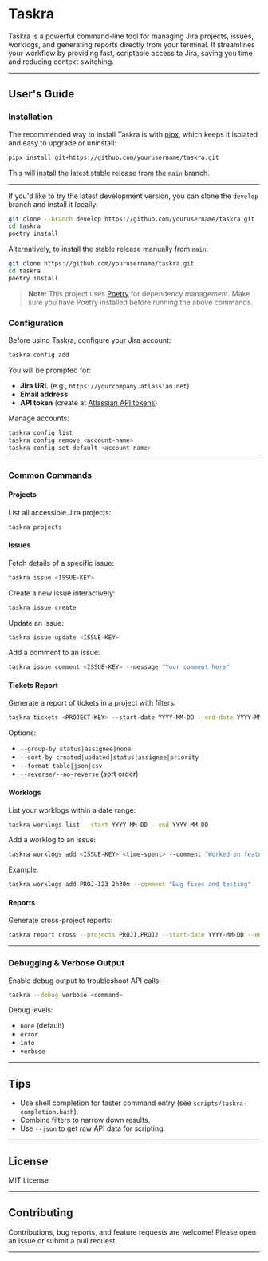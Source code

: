 # Taskra

Taskra is a powerful command-line tool for managing Jira projects, issues, worklogs, and generating reports directly from your terminal. It streamlines your workflow by providing fast, scriptable access to Jira, saving you time and reducing context switching.

---

## User's Guide

### Installation

The recommended way to install Taskra is with [pipx](https://pipx.pypa.io/), which keeps it isolated and easy to upgrade or uninstall:

```bash
pipx install git+https://github.com/yourusername/taskra.git
```

This will install the latest stable release from the `main` branch.

---

If you'd like to try the latest development version, you can clone the `develop` branch and install it locally:

```bash
git clone --branch develop https://github.com/yourusername/taskra.git
cd taskra
poetry install
```

Alternatively, to install the stable release manually from `main`:

```bash
git clone https://github.com/yourusername/taskra.git
cd taskra
poetry install
```

> **Note:** This project uses [Poetry](https://python-poetry.org/) for dependency management. Make sure you have Poetry installed before running the above commands.

### Configuration

Before using Taskra, configure your Jira account:

```bash
taskra config add
```

You will be prompted for:

- **Jira URL** (e.g., `https://yourcompany.atlassian.net`)
- **Email address**
- **API token** (create at [Atlassian API tokens](https://id.atlassian.com/manage-profile/security/api-tokens))

Manage accounts:

```bash
taskra config list
taskra config remove <account-name>
taskra config set-default <account-name>
```

---

### Common Commands

#### Projects

List all accessible Jira projects:

```bash
taskra projects
```

#### Issues

Fetch details of a specific issue:

```bash
taskra issue <ISSUE-KEY>
```

Create a new issue interactively:

```bash
taskra issue create
```

Update an issue:

```bash
taskra issue update <ISSUE-KEY>
```

Add a comment to an issue:

```bash
taskra issue comment <ISSUE-KEY> --message "Your comment here"
```

#### Tickets Report

Generate a report of tickets in a project with filters:

```bash
taskra tickets <PROJECT-KEY> --start-date YYYY-MM-DD --end-date YYYY-MM-DD --status "In Progress" --assignee "john.doe"
```

Options:

- `--group-by status|assignee|none`
- `--sort-by created|updated|status|assignee|priority`
- `--format table|json|csv`
- `--reverse/--no-reverse` (sort order)

#### Worklogs

List your worklogs within a date range:

```bash
taskra worklogs list --start YYYY-MM-DD --end YYYY-MM-DD
```

Add a worklog to an issue:

```bash
taskra worklogs add <ISSUE-KEY> <time-spent> --comment "Worked on feature X"
```

Example:

```bash
taskra worklogs add PROJ-123 2h30m --comment "Bug fixes and testing"
```

#### Reports

Generate cross-project reports:

```bash
taskra report cross --projects PROJ1,PROJ2 --start-date YYYY-MM-DD --end-date YYYY-MM-DD
```

---

### Debugging & Verbose Output

Enable debug output to troubleshoot API calls:

```bash
taskra --debug verbose <command>
```

Debug levels:

- `none` (default)
- `error`
- `info`
- `verbose`

---

## Tips

- Use shell completion for faster command entry (see `scripts/taskra-completion.bash`).
- Combine filters to narrow down results.
- Use `--json` to get raw API data for scripting.

---

## License

MIT License

---

## Contributing

Contributions, bug reports, and feature requests are welcome! Please open an issue or submit a pull request.

---

